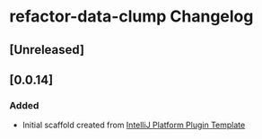 <!-- Keep a Changelog guide -> https://keepachangelog.com -->

# refactor-data-clump Changelog

## [Unreleased]

## [0.0.14]
### Added
- Initial scaffold created from [IntelliJ Platform Plugin Template](https://github.com/JetBrains/intellij-platform-plugin-template)

